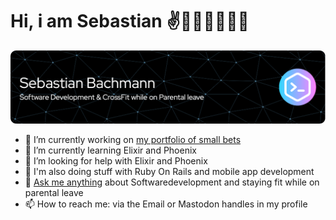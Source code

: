 # Hi, i am Sebastian ✌️🏋🏼👨‍💻🫃🏼
![Header](./github-header-image.png)
- 🔭 I’m currently working on [my portfolio of small bets](https://twitter.com/buk/status/1724372383010558081)
- 🌱 I’m currently learning Elixir and Phoenix
- 🤔 I’m looking for help with Elixir and Phoenix
- 🤞 I'm also doing stuff with Ruby On Rails and mobile app development
- 💬 [Ask me anything](https://github.com/sebastianbachmann/ama) about Softwaredevelopment and staying fit while on parental leave
- 📫 How to reach me: via the Email or Mastodon handles in my profile

<!--#🌐 Socials:

[![LinkedIn](https://img.shields.io/badge/LinkedIn-%230077B5.svg?logo=linkedin&logoColor=white)](https://linkedin.com/in/sebastian-bachmann)
[![Twitter](https://img.shields.io/badge/Twitter-%231DA1F2.svg?logo=Twitter&logoColor=white)](https://twitter.com/buk) -->

<!--# 💻 Tech Stack:
![Elixir](https://img.shields.io/badge/elixir-%234B275F.svg?style=for-the-badge&logo=elixir&logoColor=white) ![Postgres](https://img.shields.io/badge/postgres-%23316192.svg?style=for-the-badge&logo=postgresql&logoColor=white) 	![Supabase](https://img.shields.io/badge/Supabase-3ECF8E?style=for-the-badge&logo=supabase&logoColor=white) ![IOS](https://img.shields.io/badge/IOS-%2320232a.svg?style=for-the-badge&logo=apple&logoColor=white) ![Rails](https://img.shields.io/badge/rails-%23CC0000.svg?style=for-the-badge&logo=ruby-on-rails&logoColor=white) -->
